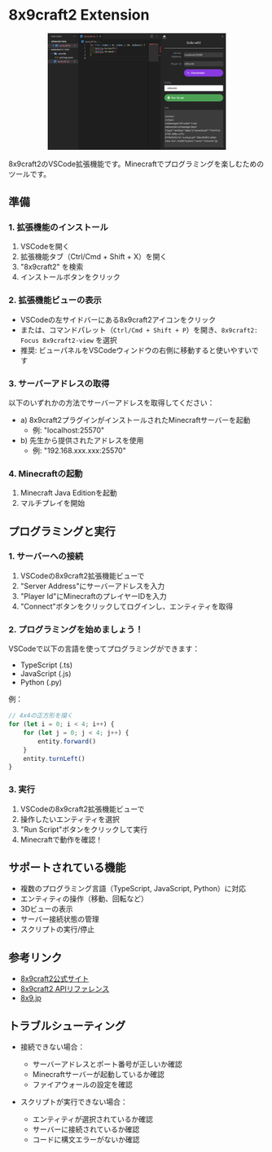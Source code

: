# 8x9craft2 Extension

<p align="center">
  <img src="./Screenshot.png" width="350" alt="Screenshot of 8x9craft2">
</p>

8x9craft2のVSCode拡張機能です。Minecraftでプログラミングを楽しむためのツールです。

## 準備

### 1. 拡張機能のインストール

1. VSCodeを開く
2. 拡張機能タブ（Ctrl/Cmd + Shift + X）を開く
3. "8x9craft2" を検索
4. インストールボタンをクリック

### 2. 拡張機能ビューの表示

- VSCodeの左サイドバーにある8x9craft2アイコンをクリック
- または、コマンドパレット（`Ctrl/Cmd + Shift + P`）を開き、`8x9craft2: Focus 8x9craft2-view` を選択
- 推奨: ビューパネルをVSCodeウィンドウの右側に移動すると使いやすいです

### 3. サーバーアドレスの取得

以下のいずれかの方法でサーバーアドレスを取得してください：

- a) 8x9craft2プラグインがインストールされたMinecraftサーバーを起動
  - 例: "localhost:25570"
- b) 先生から提供されたアドレスを使用
  - 例: "192.168.xxx.xxx:25570"

### 4. Minecraftの起動

1. Minecraft Java Editionを起動
2. マルチプレイを開始

## プログラミングと実行

### 1. サーバーへの接続

1. VSCodeの8x9craft2拡張機能ビューで
2. "Server Address"にサーバーアドレスを入力
3. "Player Id"にMinecraftのプレイヤーIDを入力
4. "Connect"ボタンをクリックしてログインし、エンティティを取得

### 2. プログラミングを始めましょう！

VSCodeで以下の言語を使ってプログラミングができます：
- TypeScript (.ts)
- JavaScript (.js)
- Python (.py)

例：

```javascript
// 4x4の正方形を描く
for (let i = 0; i < 4; i++) {
    for (let j = 0; j < 4; j++) {
        entity.forward()
    }
    entity.turnLeft()
}
```

### 3. 実行

1. VSCodeの8x9craft2拡張機能ビューで
2. 操作したいエンティティを選択
3. "Run Script"ボタンをクリックして実行
4. Minecraftで動作を確認！

## サポートされている機能

- 複数のプログラミング言語（TypeScript, JavaScript, Python）に対応
- エンティティの操作（移動、回転など）
- 3Dビューの表示
- サーバー接続状態の管理
- スクリプトの実行/停止

## 参考リンク

- [8x9craft2公式サイト](http://craft2.8x9.jp/ja/)
- [8x9craft2 APIリファレンス](http://wiki.craft2.8x9.jp/wiki/Category:APIs)
- [8x9.jp](http://8x9.jp/)

## トラブルシューティング

- 接続できない場合：
  - サーバーアドレスとポート番号が正しいか確認
  - Minecraftサーバーが起動しているか確認
  - ファイアウォールの設定を確認

- スクリプトが実行できない場合：
  - エンティティが選択されているか確認
  - サーバーに接続されているか確認
  - コードに構文エラーがないか確認
